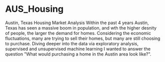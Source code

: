 # AUS_Housing
Austin, Texas Housing Market Analysis
Within the past 4 years Austin, Texas has seen a massive boom in population, and wth the higher desnity of people, the larger the demand for homes. Considering the economic fluctuations, many are trying to sell their homes, but many are still choosing to purchase. Diving deeper into the data via exploratory analysis, supervised and unsupervised machine learning I wanted to answer the question "What would purchasing a home in the Austin area look like?".

